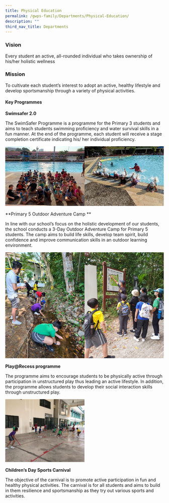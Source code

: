 ```yaml
---
title: Physical Education
permalink: /gwps-family/Departments/Physical-Education/
description: ""
third_nav_title: Departments
---
```

### Vision  

Every student an active, all-rounded individual who takes ownership of his/her holistic wellness

### Mission 

To cultivate each student’s interest to adopt an active, healthy lifestyle and develop sportsmanship through a variety of physical activities.

#### Key Programmes

**Swimsafer 2.0**  

The SwimSafer Programme is a programme for the Primary 3 students and aims to teach students swimming proficiency and water survival skills in a fun manner. At the end of the programme, each student will receive a stage completion certificate indicating his/ her individual proficiency.

<img src="/images/image01.jpeg" 
     style="width:50%"><img src="/images/image03.jpeg" 
     style="width:50%">
		 
**Primary 5 Outdoor Adventure Camp **

In line with our school’s focus on the holistic development of our students, the school conducts a 3-Day Outdoor Adventure Camp for Primary 5 students. The camp aims to build life skills, develop team spirit, build confidence and improve communication skills in an outdoor learning environment.

<img src="/images/image5.jpeg" 
     style="width:50%;float:left"><img src="/images/image007.jpeg" 
     style="width:50%">
		 
**Play@Recess programme**

The programme aims to encourage students to be physically active through participation in unstructured play thus leading an active lifestyle. In addition, the programme allows students to develop their social interaction skills through unstructured play.

<img src="/images/image09.jpeg" 
     style="width:50%">
		 
**Children’s Day Sports Carnival**  

The objective of the carnival is to promote active participation in fun and healthy physical activities. The carnival is for all students and aims to build in them resilience and sportsmanship as they try out various sports and activities.